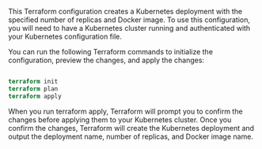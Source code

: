 This Terraform configuration creates a Kubernetes deployment with the specified number of replicas and Docker image. To use this configuration, you will need to have a Kubernetes cluster running and authenticated with your Kubernetes configuration file.

You can run the following Terraform commands to initialize the configuration, preview the changes, and apply the changes:

```terraform

terraform init
terraform plan
terraform apply
```

When you run terraform apply, Terraform will prompt you to confirm the changes before applying them to your Kubernetes cluster. Once you confirm the changes, Terraform will create the Kubernetes deployment and output the deployment name, number of replicas, and Docker image name.